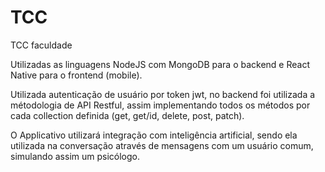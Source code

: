 # TCC
TCC faculdade

Utilizadas as linguagens NodeJS com MongoDB para o backend e React Native para o frontend (mobile).

Utilizada autenticação de usuário por token jwt, no backend foi utilizada a métodologia de API Restful, assim implementando todos os métodos por cada collection definida (get, get/id, delete, post, patch).

O Applicativo utilizará integração com inteligência artificial, sendo ela utilizada na conversação através de mensagens com um usuário comum, simulando assim um psicólogo.
